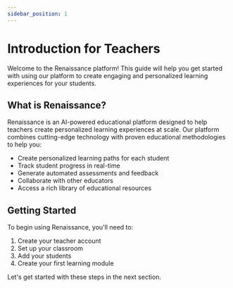 ```yaml
---
sidebar_position: 1
---
```


# Introduction for Teachers

Welcome to the Renaissance platform! This guide will help you get started with using our platform to create engaging and personalized learning experiences for your students.

## What is Renaissance?

Renaissance is an AI-powered educational platform designed to help teachers create personalized learning experiences at scale. Our platform combines cutting-edge technology with proven educational methodologies to help you:

-   Create personalized learning paths for each student
-   Track student progress in real-time
-   Generate automated assessments and feedback
-   Collaborate with other educators
-   Access a rich library of educational resources

## Getting Started

To begin using Renaissance, you'll need to:

1. Create your teacher account
2. Set up your classroom
3. Add your students
4. Create your first learning module

Let's get started with these steps in the next section.
